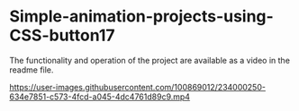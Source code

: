 # Simple-animation-projects-using-CSS-button17
The functionality and operation of the project are available as a video in the readme file.


https://user-images.githubusercontent.com/100869012/234000250-634e7851-c573-4fcd-a045-4dc4761d89c9.mp4

